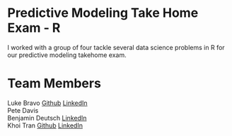 # Predictive Modeling Take Home Exam - R
I worked with a group of four tackle several data science problems in R for our predictive modeling takehome exam. 

# Team Members 
Luke Bravo [Github](https://github.com/lukembravo) [LinkedIn](https://www.linkedin.com/in/luke-bravo/) \
Pete Davis \
Benjamin Deutsch [LinkedIn](https://www.linkedin.com/in/bpdeutsch/) \
Khoi Tran [Github](https://github.com/knt36) [LinkedIn](https://www.linkedin.com/in/khoitran94/)
